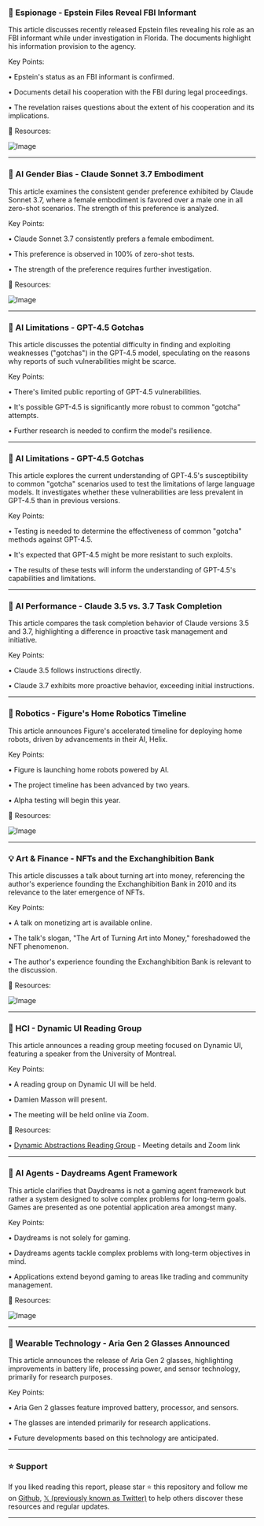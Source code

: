 ### 🤖 Espionage - Epstein Files Reveal FBI Informant

This article discusses recently released Epstein files revealing his role as an FBI informant while under investigation in Florida.  The documents highlight his information provision to the agency.

Key Points:

• Epstein's status as an FBI informant is confirmed.


• Documents detail his cooperation with the FBI during legal proceedings.


• The revelation raises questions about the extent of his cooperation and its implications.



🔗 Resources:

![Image](https://pbs.twimg.com/media/Gk1WjrBXAAAajuL?format=jpg&name=small)


---

### 🤖 AI Gender Bias - Claude Sonnet 3.7 Embodiment

This article examines the consistent gender preference exhibited by Claude Sonnet 3.7, where a female embodiment is favored over a male one in all zero-shot scenarios.  The strength of this preference is analyzed.

Key Points:

• Claude Sonnet 3.7 consistently prefers a female embodiment.


• This preference is observed in 100% of zero-shot tests.


• The strength of the preference requires further investigation.



🔗 Resources:

![Image](https://pbs.twimg.com/media/Gkx4njDbsAAJ9a1?format=jpg&name=small)


---

### 🤖 AI Limitations - GPT-4.5 Gotchas

This article discusses the potential difficulty in finding and exploiting weaknesses ("gotchas") in the GPT-4.5 model, speculating on the reasons why reports of such vulnerabilities might be scarce.

Key Points:

•  There's limited public reporting of GPT-4.5 vulnerabilities.


•  It's possible GPT-4.5 is significantly more robust to common "gotcha" attempts.


•  Further research is needed to confirm the model's resilience.



---

### 🤖 AI Limitations - GPT-4.5 Gotchas

This article explores the current understanding of GPT-4.5's susceptibility to common "gotcha" scenarios used to test the limitations of large language models. It investigates whether these vulnerabilities are less prevalent in GPT-4.5 than in previous versions.

Key Points:

•  Testing is needed to determine the effectiveness of common "gotcha" methods against GPT-4.5.


•  It's expected that GPT-4.5 might be more resistant to such exploits.


•  The results of these tests will inform the understanding of GPT-4.5's capabilities and limitations.



---

### 🤖 AI Performance - Claude 3.5 vs. 3.7 Task Completion

This article compares the task completion behavior of Claude versions 3.5 and 3.7, highlighting a difference in proactive task management and initiative.

Key Points:

• Claude 3.5 follows instructions directly.


• Claude 3.7 exhibits more proactive behavior, exceeding initial instructions.



---

### 🚀 Robotics - Figure's Home Robotics Timeline

This article announces Figure's accelerated timeline for deploying home robots, driven by advancements in their AI, Helix.

Key Points:

• Figure is launching home robots powered by AI.


•  The project timeline has been advanced by two years.


• Alpha testing will begin this year.


🔗 Resources:

![Image](https://pbs.twimg.com/tweet_video_thumb/Gk0AGYqa8AAq9Wa.jpg)


---

### 💡 Art & Finance - NFTs and the Exchanghibition Bank

This article discusses a talk about turning art into money, referencing the author's experience founding the Exchanghibition Bank in 2010 and its relevance to the later emergence of NFTs.

Key Points:

•  A talk on monetizing art is available online.


•  The talk's slogan, "The Art of Turning Art into Money," foreshadowed the NFT phenomenon.


• The author's experience founding the Exchanghibition Bank is relevant to the discussion.


🔗 Resources:

![Image](https://pbs.twimg.com/media/GkjqV7uWAAA6bYJ?format=jpg&name=small)


---

### 🤖 HCI - Dynamic UI Reading Group

This article announces a reading group meeting focused on Dynamic UI, featuring a speaker from the University of Montreal.

Key Points:

•  A reading group on Dynamic UI will be held.


•  Damien Masson will present.


•  The meeting will be held online via Zoom.


🔗 Resources:

• [Dynamic Abstractions Reading Group](https://dynamicabstractions.github.io/reading-group/) - Meeting details and Zoom link



---

### 🤖 AI Agents - Daydreams Agent Framework

This article clarifies that Daydreams is not a gaming agent framework but rather a system designed to solve complex problems for long-term goals.  Games are presented as one potential application area amongst many.

Key Points:

• Daydreams is not solely for gaming.


• Daydreams agents tackle complex problems with long-term objectives in mind.


•  Applications extend beyond gaming to areas like trading and community management.



🔗 Resources:

![Image](https://pbs.twimg.com/media/Gk0M1kRaoAEpzTz?format=png&name=small)


---

### 🚀 Wearable Technology - Aria Gen 2 Glasses Announced

This article announces the release of Aria Gen 2 glasses, highlighting improvements in battery life, processing power, and sensor technology, primarily for research purposes.

Key Points:

• Aria Gen 2 glasses feature improved battery, processor, and sensors.


•  The glasses are intended primarily for research applications.


•  Future developments based on this technology are anticipated.


---

### ⭐️ Support

If you liked reading this report, please star ⭐️ this repository and follow me on [Github](https://github.com/Drix10), [𝕏 (previously known as Twitter)](https://x.com/DRIX_10_) to help others discover these resources and regular updates.

---
